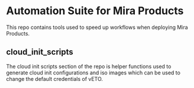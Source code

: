 # Automation Suite for Mira Products

This repo contains tools used to speed up workflows when deploying Mira Products.

## cloud_init_scripts

The cloud init scripts section of the repo is helper functions used to generate cloud init configurations and iso images which can be used to change the default credentials of vETO.
